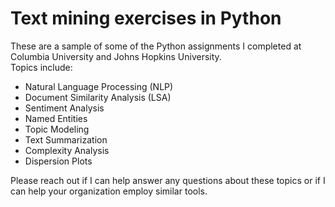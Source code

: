 # Text mining exercises in Python 

These are a sample of some of the Python assignments I completed at Columbia University and Johns Hopkins University.  
Topics include:


- Natural Language Processing (NLP)
- Document Similarity Analysis (LSA)
- Sentiment Analysis
- Named Entities
- Topic Modeling
- Text Summarization
- Complexity Analysis
- Dispersion Plots

Please reach out if I can help answer any questions about these topics or if I can help your organization employ similar tools.
